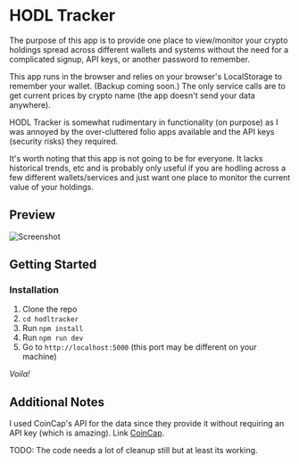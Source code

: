 # HODL Tracker

The purpose of this app is to provide one place to view/monitor your crypto holdings spread across different wallets and systems without the need for a complicated signup, API keys, or another password to remember.

This app runs in the browser and relies on your browser's LocalStorage to remember your wallet. (Backup coming soon.) The only service calls are to get current prices by crypto name (the app doesn't send your data anywhere).

HODL Tracker is somewhat rudimentary in functionality (on purpose) as I was annoyed by the over-cluttered folio apps available and the API keys (security risks) they required.

It's worth noting that this app is not going to be for everyone. It lacks historical trends, etc and is probably only useful if you are hodling across a few different wallets/services and just want one place to monitor the current value of your holdings.

## Preview

![Screenshot](https://repository-images.githubusercontent.com/337882371/8bf10780-6bd4-11eb-9a6d-eb2282768596)

## Getting Started

### Installation

1. Clone the repo
2. `cd hodltracker`
3. Run `npm install`
4. Run `npm run dev`
5. Go to `http://localhost:5000` (this port may be different on your machine)

_Voila!_

## Additional Notes

I used CoinCap's API for the data since they provide it without requiring an API key (which is amazing). Link [CoinCap](https://docs.coincap.io/).

TODO: The code needs a lot of cleanup still but at least its working.
